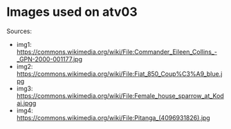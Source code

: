 # Images used on atv03

Sources:

- img1: <https://commons.wikimedia.org/wiki/File:Commander_Eileen_Collins_-_GPN-2000-001177.jpg>
- img2: <https://commons.wikimedia.org/wiki/File:Fiat_850_Coup%C3%A9_blue.jpg>
- img3: <https://commons.wikimedia.org/wiki/File:Female_house_sparrow_at_Kodai.jpgg>
- img4: <https://commons.wikimedia.org/wiki/File:Pitanga_(4096931826).jpg>
